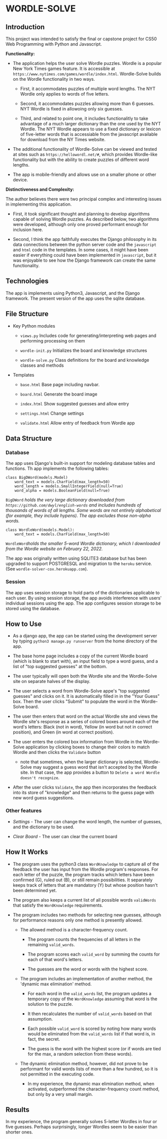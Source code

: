# WORDLE-SOLVE

## Introduction

This project was intended to satisfy the final or capstone project for CS50 Web Programming with Python and Javascript.

**Functionality:**

- The application helps the user solve Wordle puzzles. Wordle is a popular New York Times games feature. It is accessible at `https://www.nytimes.com/games/wordle/index.html`.  Wordle-Solve builds on the Wordle functionality in two ways.

  - First, it accommodates puzzles of multiple word lengths. The NYT Wordle only applies to words of five letters.

  - Second, it accommodates puzzles allowing more than 6 guesses. NYT Wordle is fixed in allowoing only six guesses.

  - Third, and related to point one, it includes functionalitly to take advantage of a much larger dictionary than the one used by the NYT Wordle. The NYT Wordle appears to use a fixed dictionary or lexicon of five-letter words that is accessiable from the javascript available for download from the NY Times website.

- The additional functionality of Wordle-Solve can be viewed and tested at sites such as `https://hellowordl.net/#`, which provides Wordle-like functionality but with the ability to create puzzles of different word lengths.

- The app is mobile-friendly and allows use on a smaller phone or other device.

**Distinctiveness and Complexity:**

The author believes there were two principal complex and interesting issues in implementing this application.

- First, it took significant thought and planning to develop algorithms capable of solving Wordle puzzles. As described below, two algorithms were developed, although only one proved performant enough for inclusion here.
  
- Second, I think the app faithfully executes the Django philosophy in its data connections between the python server code and the `javascript` and `html` code in the templates. In some cases, it might have been easier if everything could have been implemented in `javascript`, but it was enjoyable to see how the Django framework can create the same functionality.

## Technologies

The app is implements using Python3, Javascript, and the Django framework. The present version of the app uses the sqlite database.

## File Structure

- Key Python modules

  - `views.py` Includes code for generating/interpreting web pages and performing processing on them

  - `wordle-init.py` Initializes the board and knowledge structures

  - `wordle-solve.py` Class definitions for the board and knowledge classes and methods

- Templates

  - `base.html` Base page including navbar.

  - `board.html` Generate the board image

  - `index.html` Show suggested guesses and allow entry

  - `settings.html` Change settings

  - `validate.html` Allow entry of feedback from Wordle app

## Data Structure

### Database

The app uses Django's built-in support for modeling database tables and functions. Th app implements the following tables:

    class BigDWord(models.Model)
        word_text = models.CharField(max_length=50)
        word_length = models.SmallIntegerField(null=True)
        word_alpha = models.BooleanField(null=True)  

`BigDWord` *holds the very large dictionary downloaded from `https://github.com/dwyl/english-words` and includes hundreds of thousands of words of all lengths. Some words are not entirely alphabetical (for example, they include hypens). The app excludes those non-alpha words.*

    class WordleWord(models.Model):
        word_text = models.CharField(max_length=50)

`WordleWord`*holds the smaller 5-word Wordle dictionary, which I downloaded from the Wordle website on February 22, 2022.*

The app was originally written using SQLITE3 database but has been upgraded to support POSTGRESQL and migration to the `heroku` service. (See `wordle-solver-cox.herokuapp.com`).

### Session

The app uses session storage to hold parts of the dictionaries applicable to each user. By using session storage, the app avoids interference with users' individual sessions using the app. The app configures session storage to be stored using the database.

## How to Use

- As a django app, the app can be started using the development server by typing `python3 manage.py runserver` from the home directory of the app.

- The base home page includes a copy of the current Wordle board (which is blank to start with), an input field to type a word guess, and a list of "top suggested guesses" at the bottom.

- The user typically will open both the Wordle site and the Wordle-Solve site on separate halves of the display.

- The user selects a word from Wordle-Solve appe's "top suggested guesses" and clicks on it. It is automatically filled in in the "Your Guess" box. Then the user clicks "Submit" to populate the word in the Wordle-Solve board.

- The user then enters that word on the actual Wordle site and views the Wordle site's response as a series of colored boxes around each of the word's letters: Black (not in word), Yellow (in word but not in correct position), and Green (in word at correct position).

- The user enters the colored box information from Wordle in the Wordle-Solve application by clicking boxes to change their colors to match Wordle and then clicks the `Validate` button

  - note that sometimes, when the larger dictionary is selected, Wordle-Solve may suggest a guess word that isn't accepted by the Wordle site. In that case, the app provides a button to `Delete a word Wordle doesn't recognize`.

- After the user clicks `Validate`, the app then incorporates the feedback into its store of "knowledge" and then returns to the guess page with new word guess suggestions.

### Other features

- *Settings* - The user can change the word length, the number of guesses, and the dictionary to be used.

- *Clear Board* - The user can clear the current board

## How It Works

- The program uses the python3 class `WordKnowledge` to capture all of the feedback the user has input from the Wordle program's responses. For each letter of the puzzle, the program tracks which letters have been confirmed (G), ruled out (B), or still remain possibilities. It separately keeps track of letters that are mandatory (Y) but whose position hasn't been determined yet.

- The program also keeps a current list of all possible words `validWords` that satisfy the `WordKnowledge` requirements.

- The program includes two methods for selecting new guesses, although for performance reasons only one method is presently allowed.

  - The allowed method is a character-frequency count.

    - The program counts the frequencies of all letters in the remaining `valid_words`.

    - The program scores each `valid_word` by summing the counts for each of that word's letters.

    - The guesses are the word or words with the highest score.

  - The program includes an implementation of another method, the 'dynamic max elimination' method. 

    - For each word in the `valid_words` list, the program updates a temporary copy of the `WordKnowledge` assuming that word is the solution to the puzzle. 

    - It then recalculates the number of `valid_words` based on that assumption. 

    - Each possible `valid_word` is scored by noting how many words would be eliminated from the `valid_words` list if that word is, in fact, the secret. 

    - The guess is the word with the highest score (or if words are tied for the max, a random selection from these words).

  - The dynamic elimination method, however, did not prove to be performant for valid words lists of more than a few hundred, so it is not permitted in the executing code.

    - In my experience, the dynamic max elimination method, when activated, outperformed the character-frequency count method, but only by a very small margin.

## Results

In my experience, the program generally solves 5-letter Wordles in four or five guesses. Perhaps surprisingly, longer Wordles seem to be easier than shorter ones.
